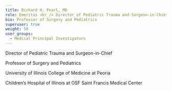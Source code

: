 ```yaml
---
title: Richard H. Pearl, MD
role: Emeritus <br /> Director of Pediatric Trauma and Surgeon-in-Chief
bio: Professor of Surgery and Pediatrics
superuser: true
weight: 50
user_groups:
  - Medical Principal Investigators
---
```

<!--StartFragment-->

Director of Pediatric Trauma and Surgeon-in-Chief



Professor of Surgery and Pediatrics



University of Illinois College of Medicine at Peoria



Children’s Hospital of Illinois at OSF Saint Francis Medical Center



<!--EndFragment-->